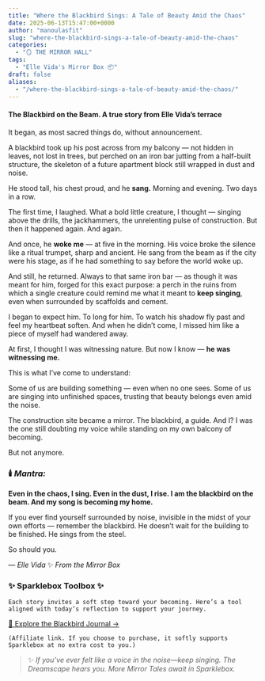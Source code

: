 ```yaml
---
title: "Where the Blackbird Sings: A Tale of Beauty Amid the Chaos"
date: 2025-06-13T15:47:00+0000
author: "manoulasfit"
slug: "where-the-blackbird-sings-a-tale-of-beauty-amid-the-chaos"
categories:
  - "🪞 THE MIRROR HALL"
tags:
  - "Elle Vida's Mirror Box 📦"
draft: false
aliases:
  - "/where-the-blackbird-sings-a-tale-of-beauty-amid-the-chaos/"
---
```

#### The Blackbird on the Beam. **A true story from Elle Vida’s terrace**

It began, as most sacred things do, without announcement.

A blackbird took up his post across from my balcony —
not hidden in leaves, not lost in trees,
but perched on an iron bar jutting from a half-built structure,
the skeleton of a future apartment block still wrapped in dust and noise.

He stood tall, his chest proud, and he **sang.**
Morning and evening.
Two days in a row.

The first time, I laughed.
What a bold little creature, I thought —
singing above the drills, the jackhammers, the unrelenting pulse of construction.
But then it happened again.
And again.

And once, he **woke me** —
at five in the morning.
His voice broke the silence like a ritual trumpet, sharp and ancient.
He sang from the beam as if the city were his stage,
as if he had something to say before the world woke up.

And still, he returned.
Always to that same iron bar —
as though it was meant for him, forged for this exact purpose:
a perch in the ruins
from which a single creature could remind me what it meant
to **keep singing**,
even when surrounded by scaffolds and cement.

I began to expect him.
To long for him.
To watch his shadow fly past and feel my heartbeat soften.
And when he didn’t come, I missed him
like a piece of myself had wandered away.

At first, I thought I was witnessing nature.
But now I know —
**he was witnessing me.**

This is what I’ve come to understand:

Some of us are building something —
even when no one sees.
Some of us are singing into unfinished spaces,
trusting that beauty belongs even amid the noise.

The construction site became a mirror.
The blackbird, a guide.
And I? I was the one still doubting my voice
while standing on my own balcony of becoming.

But not anymore.

### 🕯️ *Mantra:*

**Even in the chaos, I sing.
Even in the dust, I rise.
I am the blackbird on the beam.
And my song is becoming my home.**

If you ever find yourself surrounded by noise,
invisible in the midst of your own efforts —
remember the blackbird.
He doesn’t wait for the building to be finished.
He sings from the steel.

So should you.

— *Elle Vida*
✨ *From the Mirror Box*

  ### ✨ Sparklebox Toolbox ✨

    Each story invites a soft step toward your becoming. Here’s a tool aligned with today’s reflection to support your journey.

  [
    🖤 Explore the Blackbird Journal →
  ](https://amzn.to/407mwMr)

    (Affiliate link. If you choose to purchase, it softly supports Sparklebox at no extra cost to you.)

> ✨ *If you’ve ever felt like a voice in the noise—keep singing.
The Dreamscape hears you.
More Mirror Tales await in Sparklebox.*